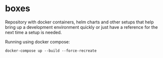 # boxes
Repository with docker containers, helm charts and other setups that help bring up a development environment quickly or just have a reference for the next time a setup is needed.

Running using docker compose:
```
docker-compose up --build --force-recreate
```

